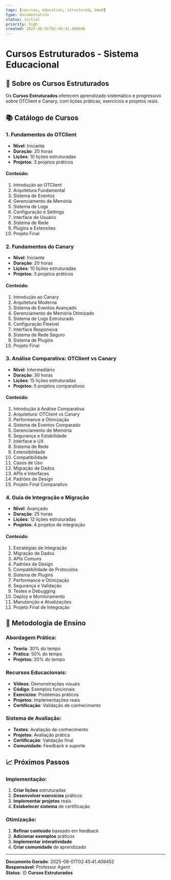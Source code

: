 ```yaml
---
tags: [courses, education, structured, bmad]
type: documentation
status: initial
priority: high
created: 2025-08-01T02:45:41.409446
---
```


# Cursos Estruturados - Sistema Educacional

## 🎯 **Sobre os Cursos Estruturados**

Os **Cursos Estruturados** oferecem aprendizado sistemático e progressivo sobre OTClient e Canary, com lições práticas, exercícios e projetos reais.

## 📚 **Catálogo de Cursos**

### **1. Fundamentos do OTClient**
- **Nível**: Iniciante
- **Duração**: 20 horas
- **Lições**: 10 lições estruturadas
- **Projetos**: 3 projetos práticos

#### **Conteúdo:**
1. Introdução ao OTClient
2. Arquitetura Fundamental
3. Sistema de Eventos
4. Gerenciamento de Memória
5. Sistema de Logs
6. Configuração e Settings
7. Interface de Usuário
8. Sistema de Rede
9. Plugins e Extensões
10. Projeto Final

### **2. Fundamentos do Canary**
- **Nível**: Iniciante
- **Duração**: 20 horas
- **Lições**: 10 lições estruturadas
- **Projetos**: 3 projetos práticos

#### **Conteúdo:**
1. Introdução ao Canary
2. Arquitetura Moderna
3. Sistema de Eventos Avançado
4. Gerenciamento de Memória Otimizado
5. Sistema de Logs Estruturado
6. Configuração Flexível
7. Interface Responsiva
8. Sistema de Rede Seguro
9. Sistema de Plugins
10. Projeto Final

### **3. Análise Comparativa: OTClient vs Canary**
- **Nível**: Intermediário
- **Duração**: 30 horas
- **Lições**: 15 lições estruturadas
- **Projetos**: 5 projetos comparativos

#### **Conteúdo:**
1. Introdução à Análise Comparativa
2. Arquitetura: OTClient vs Canary
3. Performance e Otimização
4. Sistema de Eventos Comparado
5. Gerenciamento de Memória
6. Segurança e Estabilidade
7. Interface e UX
8. Sistema de Rede
9. Extensibilidade
10. Compatibilidade
11. Casos de Uso
12. Migração de Dados
13. APIs e Interfaces
14. Padrões de Design
15. Projeto Final Comparativo

### **4. Guia de Integração e Migração**
- **Nível**: Avançado
- **Duração**: 25 horas
- **Lições**: 12 lições estruturadas
- **Projetos**: 4 projetos de integração

#### **Conteúdo:**
1. Estratégias de Integração
2. Migração de Dados
3. APIs Comuns
4. Padrões de Design
5. Compatibilidade de Protocolos
6. Sistema de Plugins
7. Performance e Otimização
8. Segurança e Validação
9. Testes e Debugging
10. Deploy e Monitoramento
11. Manutenção e Atualizações
12. Projeto Final de Integração

## 🎯 **Metodologia de Ensino**

### **Abordagem Prática:**
- **Teoria**: 30% do tempo
- **Prática**: 50% do tempo
- **Projetos**: 20% do tempo

### **Recursos Educacionais:**
- **Vídeos**: Demonstrações visuais
- **Código**: Exemplos funcionais
- **Exercícios**: Problemas práticos
- **Projetos**: Implementações reais
- **Certificação**: Validação de conhecimento

### **Sistema de Avaliação:**
- **Testes**: Avaliação de conhecimento
- **Projetos**: Avaliação prática
- **Certificação**: Validação final
- **Comunidade**: Feedback e suporte

## 📈 **Próximos Passos**

### **Implementação:**
1. **Criar lições** estruturadas
2. **Desenvolver exercícios** práticos
3. **Implementar projetos** reais
4. **Estabelecer sistema** de certificação

### **Otimização:**
1. **Refinar conteúdo** baseado em feedback
2. **Adicionar exemplos** práticos
3. **Implementar interatividade**
4. **Criar comunidade** de aprendizado

---

**Documento Gerado**: 2025-08-01T02:45:41.409452  
**Responsável**: Professor Agent  
**Status**: 🟡 **Cursos Estruturados**
